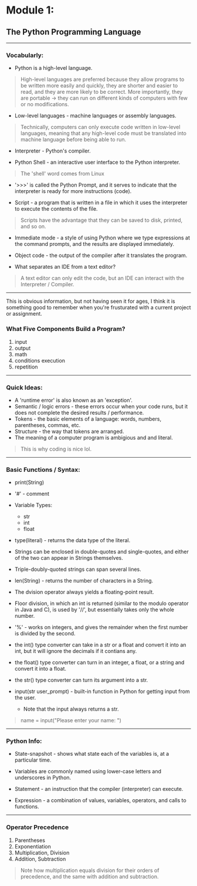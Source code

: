 # **Module 1:**
## **The Python Programming Language**
***

### **Vocabularly:**

* Python is a high-level language.
> High-level languages are preferred because they allow programs to be written more easily and quickly, they are shorter and easier to read, and they are more likely to be correct. More importantly, they are portable -> they can run on different kinds of computers with few or no modifications.

* Low-level languages - machine languages or assembly languages. 
> Technically, computers can only execute code written in low-level languages, meaning that any high-level code must be translated into machine language before being able to run.

* Interpreter - Python's compiler.

* Python Shell - an interactive user interface to the Python interpreter. 
> The 'shell' word comes from Linux

* '>>>' is called the Python Prompt, and it serves to indicate that the interpreter is ready for more instructions (code). 

* Script - a program that is written in a file in which it uses the interpreter to execute the contents of the file. 
> Scripts have the advantage that they can be saved to disk, printed, and so on. 

* Immediate mode - a style of using Python where we type expressions at the command prompts, and the results are displayed immediately. 

* Object code - the output of the compiler after it translates the program. 

* What separates an IDE from a text editor? 
> A text editor can only edit the code, but an IDE can interact with the Interpreter / Compiler. 

***

This is obvious information, but not having seen it for ages, I think it is something good to remember when you're frusturated with a current project or assignment.

### **What Five Components Build a Program?**

1. input
2. output
3. math
4. conditions execution
5. repetition

***

### **Quick Ideas:**

* A 'runtime error' is also known as an 'exception'.
* Semantic / logic errors - these errors occur when your code runs, but it does not complete the desired results / performance.
* Tokens - the basic elements of a language: words, numbers, parentheses, commas, etc.
* Structure - the way that tokens are arranged. 
* The meaning of a computer program is ambigious and and literal. 
> This is why coding is nice lol. 

***

### **Basic Functions / Syntax:**

* print(String)
* '#' - comment
* Variable Types:
    * str
    * int
    * float

* type(literal) - returns the data type of the literal.

* Strings can be enclosed in double-quotes and single-quotes, and either of the two can appear in Strings themselves. 

* Triple-doubly-quoted strings can span several lines. 

* len(String) - returns the number of characters in a String. 

* The dvision operator always yields a floating-point result. 

* Floor division, in which an int is returned (similar to the modulo operator in Java and C), is used by '//', but essentially takes only the whole number. 

* '%' - works on integers, and gives the remainder when the first number is divided by the second. 

* the int() type converter can take in a str or a float and convert it into an int, but it will ignore the decimals if it contians any. 

* the float() type converter can turn in an integer, a float, or a string and convert it into a float.

* the str() type converter can turn its argument into a str. 

* input(str user_prompt) - built-in function in Python for getting input from the user. 
    * Note that the input always returns a str.
> name = input("Please enter your name: ")


***

### **Python Info:**

* State-snapshot - shows what state each of the variables is, at a particular time. 

* Variables are commonly named using lower-case letters and underscores in Python.

* Statement - an instruction that the compiler (interpreter) can execute.

* Expression - a combination of values, variables, operators, and calls to functions.

***

### **Operator Precedence**

1. Parentheses
2. Exponentiation
3. Multiplication, Division
4. Addition, Subtraction
> Note how multiplication equals division for their orders of precedence, and the same with addition and subtraction.